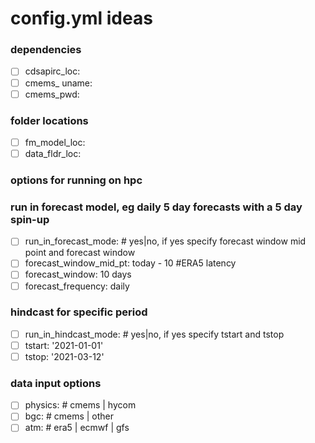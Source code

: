 # config.yml ideas
### dependencies
- [ ] cdsapirc_loc:
- [ ] cmems_ uname:
- [ ] cmems_pwd:

### folder locations 
- [ ] fm_model_loc:
- [ ] data_fldr_loc:

### options for running on hpc 

### run in forecast model, eg daily 5 day forecasts with a 5 day spin-up
- [ ] run_in_forecast_mode: # yes|no, if yes specify forecast window mid point and forecast window
- [ ] forecast_window_mid_pt: today - 10 #ERA5 latency
- [ ] forecast_window: 10 days
- [ ] forecast_frequency: daily

### hindcast for specific period
- [ ] run_in_hindcast_mode: # yes|no, if yes specify tstart and tstop
- [ ] tstart: '2021-01-01'
- [ ] tstop: '2021-03-12'

### data input options
- [ ] physics: # cmems | hycom
- [ ] bgc: # cmems | other 
- [ ] atm: # era5 | ecmwf | gfs 
